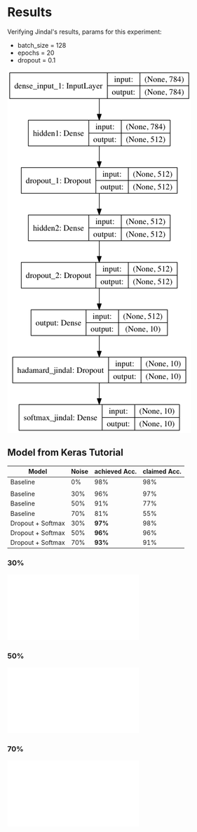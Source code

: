 # Results

Verifying Jindal's results, params for this experiment:

- batch_size = 128
- epochs = 20
- dropout = 0.1

![img](model.png)

## Model from Keras Tutorial

| Model | Noise | achieved Acc. | claimed Acc. |
| ------ | ------ | ------ | ------ |
| Baseline | 0% | 98% | 98% |
||||
| Baseline | 30% | 96% | 97% |
| Baseline | 50% | 91% | 77% |
| Baseline | 70% | 81% | 55% |
| Dropout + Softmax | 30% | **97%** | 98% |
| Dropout + Softmax | 50% | **96%** | 96% |
| Dropout + Softmax | 70% | **93%** | 91% |

### 30%
![30](noise_dist_n30.0.pdf)

### 50%
![50](noise_dist_n50.0.pdf)

### 70%
![70](noise_dist_n70.0.pdf)


